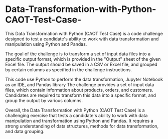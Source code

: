 # Data-Transformation-with-Python-CAOT-Test-Case-

This Data Transformation with Python (CAOT Test Case) is a code challenge designed to test a candidate's ability to work with data transformation and manipulation using Python and Pandas.

The goal of the challenge is to transform a set of input data files into a specific output format, which is provided in the "Output" sheet of the given Excel file. The output should be saved in a CSV or Excel file, and grouped by certain columns as specified in the challenge instructions.

This code use Python to perform the data transformation, Jupyter Notebook as an IDE, and Pandas library The challenge provides a set of input data files, which contain information about products, orders, and customers. Candidates are required to transform this data into a specific format, and group the output by various columns.

Overall, the Data Transformation with Python (CAOT Test Case) is a challenging exercise that tests a candidate's ability to work with data manipulation and transformation using Python and Pandas. It requires a strong understanding of data structures, methods for data transformation, and data grouping.
